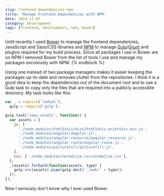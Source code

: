 ```yaml
---
slug: frontend-dependencies-npm
title: 'Manage Frontend Dependencies with NPM'
date: 2014-11-03
category: Development
tags: [frontend, development, npm, bower]
---
```


Until recently I used [Bower](http://bower.io) to manage the frontend dependencies, JavaScript and Sass/CSS libraries and [NPM](https://www.npmjs.org) to manage [Gulp](http://gulpjs.com)/[Grunt](http://gruntjs.com) and plugins required for my build process. Since all packages I use in Bower are on NPM I removed Bower from the list of tools I use and manage my packages exculsively with NPM.
{% endblock %}

Using one instead of two package managers makes it easier keeping the packages up-to-date and removes clutter from the repositories. I think it is a good idea to keep the dependencies out of the document root and to use a Gulp task to copy only the files that are required into a publicly accessible directory. My task looks like this:

```javascript
var _ = require('lodash'),
  gulp = require('gulp');

gulp.task('copy-assets', function() {
  var assets = {
    js: [
      './node_modules/html5shiv/dist/html5shiv-printshiv.min.js',
      './node_modules/angular/angular.js',
      './node_modules/angular-resource/angular-resource.js',
      './node_modules/angular-route/angular-route.js',
      './node_modules/picturefill/picturefill.js',
    ],
    css: ['./node_modules/normalize.css/normalize.css'],
  };
  _(assets).forEach(function(assets, type) {
    gulp.src(assets).pipe(gulp.dest('./web/' + type));
  });
});
```

Now I seriously don't know why I ever used Bower.

